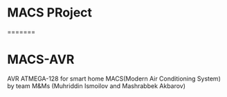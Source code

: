 # MACS PRoject
=======
# MACS-AVR
AVR ATMEGA-128 for smart home MACS(Modern Air Conditioning System)
by team M&Ms (Muhriddin Ismoilov and Mashrabbek Akbarov)

